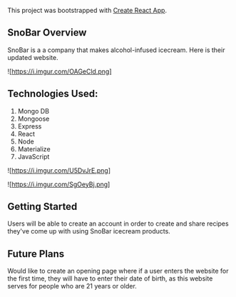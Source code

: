 This project was bootstrapped with [Create React App](https://github.com/facebookincubator/create-react-app).

## SnoBar Overview
SnoBar is a a company that makes alcohol-infused icecream. Here is their updated website.

![https://i.imgur.com/OAGeCld.png]

## Technologies Used:
1. Mongo DB
2. Mongoose
3. Express
4. React
5. Node
6. Materialize
7. JavaScript

![https://i.imgur.com/U5DvJrE.png]


![https://i.imgur.com/SgOeyBj.png]
## Getting Started
Users will be able to create an account in order to create and share recipes they've come up with using SnoBar icecream products.

## Future Plans
Would like to create an opening page where if a user enters the website for the first time, they will have to enter their date of birth, as this website serves for people who are 21 years or older.